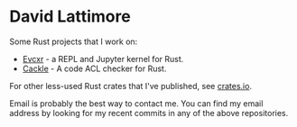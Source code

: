 # David Lattimore

Some Rust projects that I work on:

* [Evcxr](https://github.com/evcxr/evcxr) - a REPL and Jupyter kernel for Rust.
* [Cackle](https://github.com/davidlattimore/cackle) - A code ACL checker for Rust.

For other less-used Rust crates that I've published, see
[crates.io](https://crates.io/users/davidlattimore).

Email is probably the best way to contact me. You can find my email address by looking for my recent
commits in any of the above repositories.
